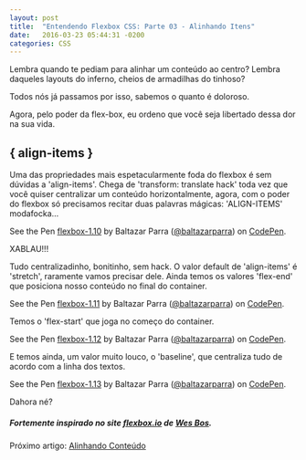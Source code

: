 ```yaml
---
layout: post
title:  "Entendendo Flexbox CSS: Parte 03 - Alinhando Itens"
date:   2016-03-23 05:44:31 -0200
categories: CSS
---
```


Lembra quando te pediam para alinhar um conteúdo ao centro?
Lembra daqueles layouts do inferno, cheios de armadilhas do tinhoso?

Todos nós já passamos por isso, sabemos o quanto é doloroso.

Agora, pelo poder da flex-box, eu ordeno que você seja libertado dessa dor na sua vida.

## \{ align-items \}

Uma das propriedades mais espetacularmente foda do flexbox é sem dúvidas a 'align-items'.
Chega de 'transform: translate hack' toda vez que você quiser centralizar um conteúdo horizontalmente,
agora, com o poder do flexbox só precisamos recitar duas palavras mágicas: 'ALIGN-ITEMS' modafocka...

<p data-height="208" data-theme-id="22766" data-slug-hash="eZWgOd" data-default-tab="result" data-user="baltazarparra" class="codepen">See the Pen <a href="http://codepen.io/baltazarparra/pen/eZWgOd/">flexbox-1.10</a> by Baltazar Parra (<a href="http://codepen.io/baltazarparra">@baltazarparra</a>) on <a href="http://codepen.io">CodePen</a>.</p>
<script async src="//assets.codepen.io/assets/embed/ei.js"></script>
XABLAU!!!

Tudo centralizadinho, bonitinho, sem hack. O valor default de 'align-items' é 'stretch', raramente vamos precisar dele.
Ainda temos os valores 'flex-end' que posiciona nosso conteúdo no final do container.

<p data-height="268" data-theme-id="22766" data-slug-hash="zqwNGw" data-default-tab="result" data-user="baltazarparra" class="codepen">See the Pen <a href="http://codepen.io/baltazarparra/pen/zqwNGw/">flexbox-1.11</a> by Baltazar Parra (<a href="http://codepen.io/baltazarparra">@baltazarparra</a>) on <a href="http://codepen.io">CodePen</a>.</p>
<script async src="//assets.codepen.io/assets/embed/ei.js"></script>

Temos o 'flex-start' que joga no começo do container.

<p data-height="268" data-theme-id="22766" data-slug-hash="MymJae" data-default-tab="result" data-user="baltazarparra" class="codepen">See the Pen <a href="http://codepen.io/baltazarparra/pen/MymJae/">flexbox-1.12</a> by Baltazar Parra (<a href="http://codepen.io/baltazarparra">@baltazarparra</a>) on <a href="http://codepen.io">CodePen</a>.</p>
<script async src="//assets.codepen.io/assets/embed/ei.js"></script>

E temos ainda, um valor muito louco, o 'baseline', que centraliza tudo de acordo com a linha dos textos.

<p data-height="268" data-theme-id="22766" data-slug-hash="wGdgKV" data-default-tab="result" data-user="baltazarparra" class="codepen">See the Pen <a href="http://codepen.io/baltazarparra/pen/wGdgKV/">flexbox-1.13</a> by Baltazar Parra (<a href="http://codepen.io/baltazarparra">@baltazarparra</a>) on <a href="http://codepen.io">CodePen</a>.</p>
<script async src="//assets.codepen.io/assets/embed/ei.js"></script>

Dahora né?

##### Fortemente inspirado no site [flexbox.io](http://flexbox.io) de [Wes Bos](http://wesbos.com/).

Próximo artigo: [Alinhando Conteúdo](http://baltazarparra.github.io/css/flexbox/frontend/baltazar/front/end/2016/03/25/entendendo-como-funciona-flexbox-css.html)
